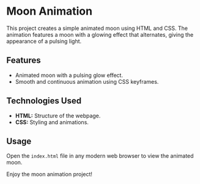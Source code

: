 # Moon Animation

This project creates a simple animated moon using HTML and CSS. The animation features a moon with a glowing effect that alternates, giving the appearance of a pulsing light.

## Features

- Animated moon with a pulsing glow effect.
- Smooth and continuous animation using CSS keyframes.

## Technologies Used

- **HTML:** Structure of the webpage.
- **CSS:** Styling and animations.

## Usage

Open the `index.html` file in any modern web browser to view the animated moon.


Enjoy the moon animation project!
